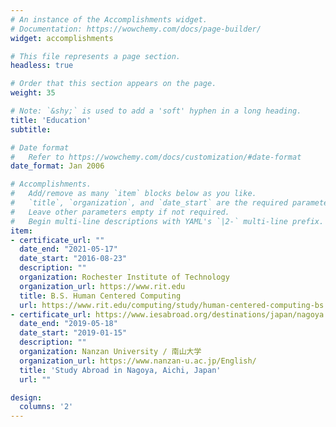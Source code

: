 ```yaml
---
# An instance of the Accomplishments widget.
# Documentation: https://wowchemy.com/docs/page-builder/
widget: accomplishments

# This file represents a page section.
headless: true

# Order that this section appears on the page.
weight: 35

# Note: `&shy;` is used to add a 'soft' hyphen in a long heading.
title: 'Education'
subtitle:

# Date format
#   Refer to https://wowchemy.com/docs/customization/#date-format
date_format: Jan 2006

# Accomplishments.
#   Add/remove as many `item` blocks below as you like.
#   `title`, `organization`, and `date_start` are the required parameters.
#   Leave other parameters empty if not required.
#   Begin multi-line descriptions with YAML's `|2-` multi-line prefix.
item:
- certificate_url: ""
  date_end: "2021-05-17"
  date_start: "2016-08-23"
  description: ""
  organization: Rochester Institute of Technology
  organization_url: https://www.rit.edu
  title: B.S. Human Centered Computing
  url: https://www.rit.edu/computing/study/human-centered-computing-bs
- certificate_url: https://www.iesabroad.org/destinations/japan/nagoya
  date_end: "2019-05-18"
  date_start: "2019-01-15"
  description: ""
  organization: Nanzan University / 南山大学
  organization_url: https://www.nanzan-u.ac.jp/English/
  title: 'Study Abroad in Nagoya, Aichi, Japan'
  url: ""

design:
  columns: '2' 
---
```

